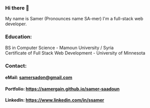 ### Hi there 👋


My name is Samer (Pronounces name SA-mer) I'm a full-stack web developer.  
### Education: 
BS in Computer Science - Mamoun University / Syria    
Certificate of Full Stack Web Development - University of Minnesota  

### Contact:  
#### eMail: samersadon@gmail.com

#### Portfolio: https://samergain.github.io/samer-saadoun  
#### LinkedIn: https://www.linkedin.com/in/ssamer
